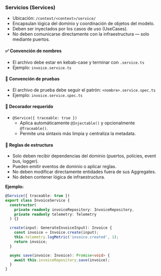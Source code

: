 ### Servicios (Services)

- Ubicación: `/context/<context>/service/`
- Encapsulan lógica del dominio y coordinación de objetos del modelo.
- Deben ser inyectados por los casos de uso (UseCases).
- No deben comunicarse directamente con la infraestructura — solo mediante puertos.

#### ✅ Convención de nombres
- El archivo debe estar en kebab-case y terminar con `.service.ts`
- Ejemplo: `invoice.service.ts`

#### 🧪 Convención de pruebas
- El archivo de prueba debe seguir el patrón: `<nombre>.service.spec.ts`
- Ejemplo: `invoice.service.spec.ts`

#### 🧩 Decorador requerido
- `@Service({ traceable: true })`
  - Aplica automáticamente `@Injectable()` y opcionalmente `@Traceable()`.
  - Permite una sintaxis más limpia y centraliza la metadata.

#### 🧱 Reglas de estructura
- Solo deben recibir dependencias del dominio (puertos, policies, event bus, logger).
- Pueden emitir eventos de dominio o aplicar reglas.
- No deben modificar directamente entidades fuera de sus Aggregates.
- No deben contener lógica de infraestructura.

**Ejemplo:**
```ts
@Service({ traceable: true })
export class InvoiceService {
  constructor(
    private readonly invoiceRepository: InvoiceRepository,
    private readonly telemetry: Telemetry
  ) {}

  create(input: GenerateInvoiceInput): Invoice {
    const invoice = Invoice.create(input);
    this.telemetry.logMetric('invoice.created', 1);
    return invoice;
  }

  async save(invoice: Invoice): Promise<void> {
    await this.invoiceRepository.save(invoice);
  }
}
```
